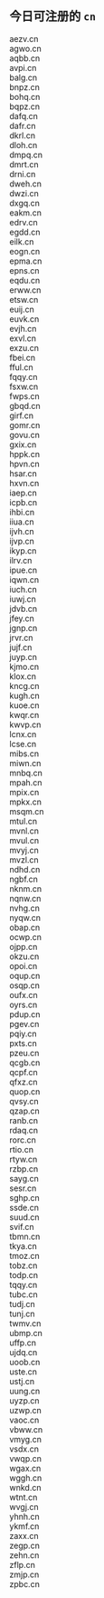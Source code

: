 
## 今日可注册的 `cn`
>
aezv.cn   
agwo.cn   
aqbb.cn   
avpi.cn   
balg.cn   
bnpz.cn   
bohq.cn   
bqpz.cn   
dafq.cn   
dafr.cn   
dkrl.cn   
dloh.cn   
dmpq.cn   
dmrt.cn   
drni.cn   
dweh.cn   
dwzi.cn   
dxgq.cn   
eakm.cn   
edrv.cn   
egdd.cn   
eilk.cn   
eogn.cn   
epma.cn   
epns.cn   
eqdu.cn   
erww.cn   
etsw.cn   
euij.cn   
euvk.cn   
evjh.cn   
exvl.cn   
exzu.cn   
fbei.cn   
fful.cn   
fqqy.cn   
fsxw.cn   
fwps.cn   
gbqd.cn   
girf.cn   
gomr.cn   
govu.cn   
gxix.cn   
hppk.cn   
hpvn.cn   
hsar.cn   
hxvn.cn   
iaep.cn   
icpb.cn   
ihbi.cn   
iiua.cn   
ijvh.cn   
ijvp.cn   
ikyp.cn   
ilrv.cn   
ipue.cn   
iqwn.cn   
iuch.cn   
iuwj.cn   
jdvb.cn   
jfey.cn   
jgnp.cn   
jrvr.cn   
jujf.cn   
juyp.cn   
kjmo.cn   
klox.cn   
kncg.cn   
kugh.cn   
kuoe.cn   
kwqr.cn   
kwvp.cn   
lcnx.cn   
lcse.cn   
mibs.cn   
miwn.cn   
mnbq.cn   
mpah.cn   
mpix.cn   
mpkx.cn   
msqm.cn   
mtul.cn   
mvnl.cn   
mvul.cn   
mvyj.cn   
mvzl.cn   
ndhd.cn   
ngbf.cn   
nknm.cn   
nqnw.cn   
nvhg.cn   
nyqw.cn   
obap.cn   
ocwp.cn   
ojpp.cn   
okzu.cn   
opoi.cn   
oqup.cn   
osqp.cn   
oufx.cn   
oyrs.cn   
pdup.cn   
pgev.cn   
pqiy.cn   
pxts.cn   
pzeu.cn   
qcgb.cn   
qcpf.cn   
qfxz.cn   
quop.cn   
qvsy.cn   
qzap.cn   
ranb.cn   
rdaq.cn   
rorc.cn   
rtio.cn   
rtyw.cn   
rzbp.cn   
sayg.cn   
sesr.cn   
sghp.cn   
ssde.cn   
suud.cn   
svif.cn   
tbmn.cn   
tkya.cn   
tmoz.cn   
tobz.cn   
todp.cn   
tqqy.cn   
tubc.cn   
tudj.cn   
tunj.cn   
twmv.cn   
ubmp.cn   
uffp.cn   
ujdq.cn   
uoob.cn   
uste.cn   
ustj.cn   
uung.cn   
uyzp.cn   
uzwp.cn   
vaoc.cn   
vbww.cn   
vmyg.cn   
vsdx.cn   
vwqp.cn   
wgax.cn   
wggh.cn   
wnkd.cn   
wtnt.cn   
wvgj.cn   
yhnh.cn   
ykmf.cn   
zaxx.cn   
zegp.cn   
zehn.cn   
zflp.cn   
zmjp.cn   
zpbc.cn   

